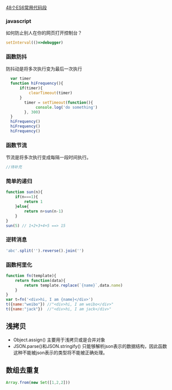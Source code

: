 [48个ES6常用代码段](https://www.baronzsn.info/2018/03/08/article6/)
### javascript
如何防止别人在你的网页打开控制台？
```javascript
setInterval(()=>debugger)
```
### 函数防抖
防抖动是将多次执行变为最后一次执行
```javascript
  var timer
  function hiFrequency(){
      if(timer){
          clearTimeout(timer)
      }
        timer = setTimeout(function(){
             console.log('do something')
        }, 300)
  }
  hiFrequency()
  hiFrequency()
  hiFrequency()
```
### 函数节流
节流是将多次执行变成每隔一段时间执行。
```javascript
//待补充
```
### 简单的递归
```javascript
function sun(n){
	if(n===1){
		return 1
	}else{
		return n+sun(n-1)
	}
}
sun(5) // 1+2+3+4+5 ==> 15
```
### 逆转消息
```javascript
'abc'.split('').reverse().join('')
```
### 函数柯里化
```javascript
function fn(template){
	return function(data){
    	return template.replace(`{name}`,data.name)
	}
}
var t=fn('<div>hi, I am {name}</div>')
t({name:"weibo"}) //"<div>hi, I am weibo</div>"
t({name:"jack"})  //"<div>hi, I am jack</div>"
```
## 浅拷贝
- Object.assign() 主要用于浅拷贝或是合并对象
- JSON.parse()和JSON.stringify() 只能够解析json表示的数据结构，因此函数这种不能被json表示的类型将不能被正确处理。
## 数组去重复
```javascript
Array.from(new Set([1,2,2]))
```

